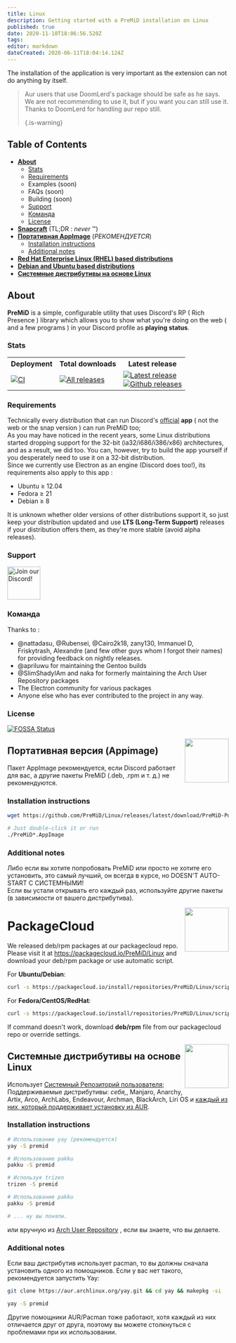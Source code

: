 ```yaml
---
title: Linux
description: Getting started with a PreMiD installation on Linux
published: true
date: 2020-11-10T18:06:56.520Z
tags:
editor: markdown
dateCreated: 2020-06-11T18:04:14.124Z
---
```


The installation of the application is very important as the extension can not do anything by itself.

> Aur users that use DoomLerd's package should be safe as he says. We are not recommending to use it, but if you want you can still use it. Thanks to DoomLerd for handling aur repo still. 
> 
> {.is-warning}

## Table of Contents

- **[About](#about)**
  - [Stats](#stats)
  - [Requirements](#requirements)
  - Examples (soon)
  - FAQs (soon)
  - Building (soon)
  - [Support](#support)
  - [Команда](#credits)
  - [License](#license)
- **[Snapcraft](#snapcraft)** (TL;DR : _never_ ™️)
- **[Портативная AppImage](#appimage)** (_РЕКОМЕНДУЕТСЯ_)
  - [Installation instructions](#appimageinstall)
  - [Additional notes](#appimagenotes)
- [**Red Hat Enterprise Linux (RHEL) based distributions**](#packagecloud)
- [**Debian and Ubuntu based distributions**](#packagecloud)
- [**Системные дистрибутивы на основе Linux**](#arch)

<a name="about"></a>

## About

**PreMiD** is a simple, configurable utility that uses Discord's RP ( Rich Presence ) library which allows you to show what you're doing on the web ( and a few programs ) in your Discord profile as **playing status**.

<a name="stats"></a>

### Stats

<table>
  <tr>
    <th>Deployment</th>
    <th>Total downloads</th>
    <th>Latest release</th>
  </tr>
  <tr>
    <td><a href="https://github.com/PreMiD/Linux/actions"><img src="https://github.com/PreMiD/Linux/workflows/CI/badge.svg?branch=master&event=push" alt="CI"></a></td>
    <td><a href="https://github.com/PreMiD/Linux/releases"><img src="https://img.shields.io/github/downloads/PreMiD/Linux/total.svg?maxAge=86400" alt="All releases"></a></td>
    <td><a href="https://github.com/PreMiD/Linux/releases/latest"><img src="https://img.shields.io/github/v/release/PreMiD/Linux.svg?maxAge=86400" alt="Latest release"><br><img src="https://img.shields.io/github/downloads/PreMiD/Linux/latest/total.svg?maxAge=86400" alt="Github releases"></a></td>
  </tr>
</table>

<a name="requirements"></a>

### Requirements

Technically every distribution that can run Discord's [official](https://discordapp.com/download) **app** ( not the web or the snap version ) can run PreMiD too;</br> As you may have noticed in the recent years, some Linux distributions started dropping support for the 32-bit (ia32/i686/i386/x86) architectures, and as a result, we did too. You can, however, try to build the app yourself if you desperately need to use it on a 32-bit distribution.</br> Since we currently use Electron as an engine (Discord does too!), its requirements also apply to this app :

- Ubuntu ≥ 12.04
- Fedora ≥ 21
- Debian ≥ 8

It is unknown whether older versions of other distributions support it, so just keep your distribution updated and use **LTS (Long-Term Support)** releases if your distribution offers them, as they're more stable (avoid alpha releases).

<a name="support"></a>

### Support

<div>
  <a target="_blank" href="https://discord.premid.app/" title="Join our Discord!">
    <img height="75px" draggable="false" src="https://discordapp.com/api/guilds/493130730549805057/widget.png?style=banner2" alt="Join our Discord!">
  </a>
</div>

<a name="credits"></a>

### Команда

Thanks to :

- @nattadasu, @Rubensei, @Cairo2k18, zany130, Immanuel D, Friskytrash, Alexandre (and few other guys whom I forgot their names) for providing feedback on nightly releases.
- @apriluwu for maintaining the Gentoo builds
- @SlimShadyIAm and naka for formerly maintaining the Arch User Repository packages
- The Electron community for various packages
- Anyone else who has ever contributed to the project in any way.

<a name="license"></a>

### License

[![FOSSA Status](https://app.fossa.io/api/projects/git%2Bgithub.com%2FPreMiD%2FLinux.svg?type=large)](https://app.fossa.io/projects/git%2Bgithub.com%2FPreMiD%2FLinux?ref=badge_large)

<img src="https://i.imgur.com/ACAxtmA.png" width="100" height="100" align="right"></img>
<a name="snapcraft"></a>

## Портативная версия (Appimage)

Пакет AppImage рекомендуется, если Discord работает для вас, а другие пакеты PreMiD (.deb, .rpm и т. д.) не рекомендуются.

<a name="appimageinstall"></a>

### Installation instructions

```bash
wget https://github.com/PreMiD/Linux/releases/latest/download/PreMiD-Portable.AppImage && chmod a+x PreMiD*.AppImage
```

```bash
# Just double-click it or run
./PreMiD*.AppImage
```

<a name="appimagenotes"></a>

### Additional notes

Либо если вы хотите попробовать PreMiD или просто не хотите его установить, это самый лучший, он всегда в курсе, но DOESN'T AUTO-START С СИСТЕМНЫМИ!</br>Если вы устали открывать его каждый раз, используйте другие пакеты (в зависимости от вашего дистрибутива).

<img src="https://raw.githubusercontent.com/PreMiD/Linux/master/.github/packagecloud.png" width="100" height="100" align="right"></img>
<a name="packagecloud"></a>

# PackageCloud

We released deb/rpm packages at our packagecloud repo. Please visit it at https://packagecloud.io/PreMiD/Linux and download your deb/rpm package or use automatic script.

For **Ubuntu/Debian**:

```bash
curl -s https://packagecloud.io/install/repositories/PreMiD/Linux/script.deb.sh | sudo bash
```

For **Fedora/CentOS/RedHat**:

```bash
curl -s https://packagecloud.io/install/repositories/PreMiD/Linux/script.rpm.sh | sudo bash
```

If command doesn't work, download **deb/rpm** file from our packagecloud repo or override settings.

<a name="arch"></a>
<img src="https://raw.githubusercontent.com/PreMiD/Linux/86ae2fbd49499785281f388a5305b06e0d3ecfea/.github/iusearchbtw.svg" width="100" height="100" align="right"></img>

## Системные дистрибутивы на основе Linux

Использует [Системный Репозиторий пользователя](https://aur.archlinux.org/packages/premid);</br> Поддерживаемые дистрибутивы: _себя,_, Manjaro, Anarchy, Artix, Arco, ArchLabs, Endeavour, Archman, BlackArch, Liri OS и [каждый из них, который поддерживает установку из AUR](https://wiki.archlinux.org/index.php/Arch-based_distributions#Active).

<a name="archinstall"></a>

### Installation instructions

```bash
# Использование yay (рекомендуется)
yay -S premid
```

```bash
# Использование pakku
pakku -S premid
```

```bash
# Используя trizen
trizen -S premid
```

```bash
# Использование pakku
pakku -S premid
```

```bash
# ... ну вы поняли.
```

или вручную из [Arch User Repository](https://aur.archlinux.org/packages/premid) , если вы знаете, что вы делаете.

<a name="archnotes"></a>

### Additional notes

Если ваш дистрибутив использует pacman, то вы должны сначала установить одного из помощников. Если у вас нет такого, рекомендуется запустить Yay:

```bash
git clone https://aur.archlinux.org/yay.git && cd yay && makepkg -si
```

```bash
yay -S premid
```

Другие помощники AUR/Pacman тоже работают, хотя каждый из них отличается друг от друга, поэтому вы можете столкнуться с проблемами при их использовании.